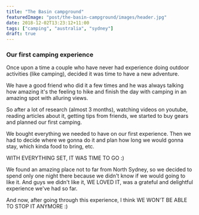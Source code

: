 ```yaml
---
title: "The Basin campground"
featuredImage: "post/the-basin-campground/images/header.jpg"
date: 2018-12-02T13:23:12+11:00
tags: ["camping", "australia", "sydney"]
draft: true
---
```


### Our first camping experience

Once upon a time a couple who have never had experience doing outdoor activities (like camping), decided it was time to have a new adventure.

We have a good friend who did it a few times and he was always talking how amazing it's the feeling to hike and finish the day with camping in an amazing spot with alluring views.

So after a lot of research (almost 3 months), watching videos on youtube, reading articles about it, getting tips from friends, we started to buy gears and planned our first camping.

We bought everything we needed to have on our first experience. Then we had to decide where we gonna do it and plan how long we would gonna stay, which kinda food to bring, etc.

WITH EVERYTHING SET, IT WAS TIME TO GO :)

We found an amazing place not to far from North Sydney, so we decided to spend only one night there because we didn't know if we would going to like it.
And guys we didn't like it, WE LOVED IT, was a grateful and delightful experience we've had so far. 

And now, after going through this experience, I think WE WON'T BE ABLE TO STOP IT ANYMORE :)